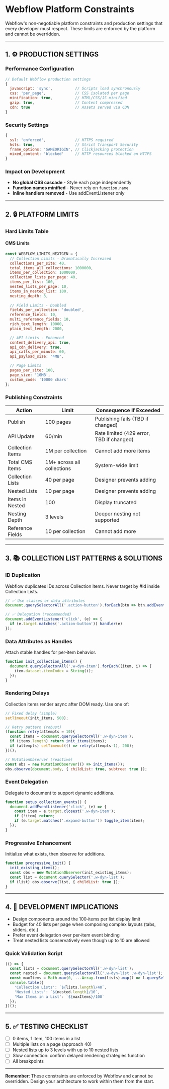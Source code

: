 # Webflow Platform Constraints

Webflow's non-negotiable platform constraints and production settings that every developer must respect. These limits are enforced by the platform and cannot be overridden.

---

## 1. ⚙️ PRODUCTION SETTINGS

### Performance Configuration
```javascript
// Default Webflow production settings
{
  javascript: 'sync',          // Scripts load synchronously
  css: 'per_page',             // CSS isolated per page
  minification: true,          // HTML/CSS/JS minified
  gzip: true,                  // Content compressed
  cdn: true                    // Assets served via CDN
}
```

### Security Settings
```javascript
{
  ssl: 'enforced',             // HTTPS required
  hsts: true,                  // Strict Transport Security
  frame_options: 'SAMEORIGIN', // Clickjacking protection
  mixed_content: 'blocked'     // HTTP resources blocked on HTTPS
}
```

### Impact on Development
- **No global CSS cascade** - Style each page independently
- **Function names minified** - Never rely on `function.name`
- **Inline handlers removed** - Use addEventListener only

---

## 2. 🔒 PLATFORM LIMITS

### Hard Limits Table

#### CMS Limits
```javascript
const WEBFLOW_LIMITS_NEXTGEN = {
  // Collection Limits - Dramatically Increased
  collections_per_site: 40,              
  total_items_all_collections: 1000000,  
  items_per_collection: 1000000,         
  collection_lists_per_page: 40,        
  items_per_list: 100,                  
  nested_lists_per_page: 10,            
  items_in_nested_list: 100,            
  nesting_depth: 3,                     
  
  // Field Limits - Doubled
  fields_per_collection: 'doubled',      
  reference_fields: 10,                  
  multi_reference_fields: 10,           
  rich_text_length: 10000,             
  plain_text_length: 2000,            

  // API Limits - Enhanced
  content_delivery_api: true,           
  api_cdn_delivery: true,               
  api_calls_per_minute: 60,             
  api_payload_size: '4MB',              

  // Page Limits
  pages_per_site: 100,                  
  page_size: '10MB',                    
  custom_code: '10000 chars'             
};
```

### Publishing Constraints

| Action | Limit | Consequence if Exceeded |
|--------|-------|-------------------------|
| Publish | 100 pages | Publishing fails (TBD if changed) |
| API Update | 60/min | Rate limited (429 error, TBD if changed) |
| Collection Items | 1M per collection | Cannot add more items |
| Total CMS Items | 1M+ across all collections | System-wide limit |
| Collection Lists | 40 per page | Designer prevents adding |
| Nested Lists | 10 per page | Designer prevents adding |
| Items in Nested | 100 | Display truncated |
| Nesting Depth | 3 levels | Deeper nesting not supported |
| Reference Fields | 10 per collection | Cannot add more |

---

## 3. 📚 COLLECTION LIST PATTERNS & SOLUTIONS

### ID Duplication
Webflow duplicates IDs across Collection items. Never target by #id inside Collection Lists.

```javascript
// ✅ Use classes or data attributes
document.querySelectorAll('.action-button').forEach(btn => btn.addEventListener('click', handler));

// ✅ Delegation (recommended)
document.addEventListener('click', (e) => {
  if (e.target.matches('.action-button')) handler(e)
});
```

### Data Attributes as Handles
Attach stable handles for per‑item behavior.
```javascript
function init_collection_items() {
  document.querySelectorAll('.w-dyn-item').forEach((item, i) => {
    item.dataset.itemIndex = String(i);
  });
}
```

### Rendering Delays
Collection items render async after DOM ready. Use one of:
```javascript
// Fixed delay (simple)
setTimeout(init_items, 500);

// Retry pattern (robust)
(function retry(attempts = 10){
  const items = document.querySelectorAll('.w-dyn-item');
  if (items.length) return init_items(items);
  if (attempts) setTimeout(() => retry(attempts-1), 200);
})();

// MutationObserver (reactive)
const obs = new MutationObserver(() => init_items());
obs.observe(document.body, { childList: true, subtree: true });
```

### Event Delegation
Delegate to document to support dynamic additions.
```javascript
function setup_collection_events() {
  document.addEventListener('click', (e) => {
    const item = e.target.closest('.w-dyn-item');
    if (!item) return;
    if (e.target.matches('.expand-button')) toggle_item(item);
  });
}
```

### Progressive Enhancement
Initialize what exists, then observe for additions.
```javascript
function progressive_init() {
  init_existing_items();
  const obs = new MutationObserver(init_existing_items);
  const list = document.querySelector('.w-dyn-list');
  if (list) obs.observe(list, { childList: true });
}
```

---

## 4. 🧩 DEVELOPMENT IMPLICATIONS

- Design components around the 100‑items per list display limit
- Budget for 40 lists per page when composing complex layouts (tabs, sliders, etc.)
- Prefer event delegation over per‑item event binding
- Treat nested lists conservatively even though up to 10 are allowed

### Quick Validation Script
```javascript
(() => {
  const lists = document.querySelectorAll('.w-dyn-list');
  const nested = document.querySelectorAll('.w-dyn-list .w-dyn-list');
  const maxItems = Math.max(0, ...Array.from(lists).map(l => l.querySelectorAll('.w-dyn-item').length));
  console.table({
    'Collection Lists': `${lists.length}/40`,
    'Nested Lists': `${nested.length}/10`,
    'Max Items in a List': `${maxItems}/100`
  });
})();
```

---

## 5. ✅ TESTING CHECKLIST

- [ ] 0 items, 1 item, 100 items in a list
- [ ] Multiple lists on a page (approach 40)
- [ ] Nested lists up to 3 levels with up to 10 nested lists
- [ ] Slow connection: confirm delayed rendering strategies function
- [ ] All breakpoints

---

**Remember**: These constraints are enforced by Webflow and cannot be overridden. Design your architecture to work within them from the start.